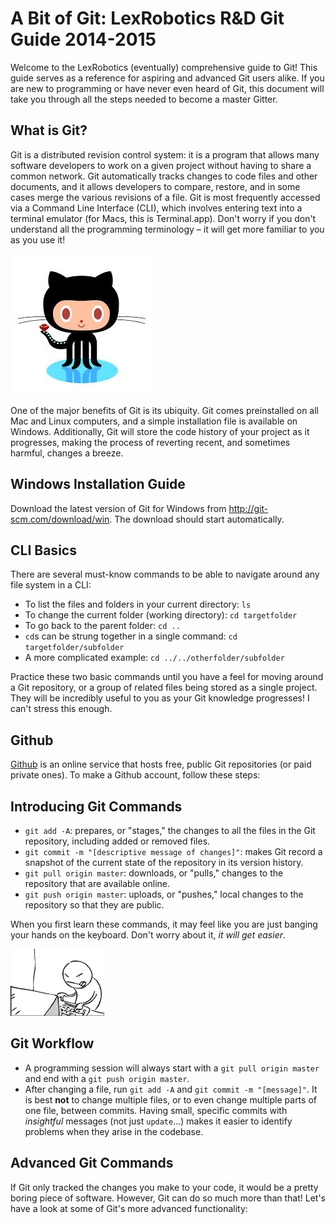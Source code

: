 A Bit of Git: LexRobotics R&D Git Guide 2014-2015
=================================================

Welcome to the LexRobotics (eventually) comprehensive guide to Git! This guide 
serves as a reference for aspiring and advanced Git users alike. If you are new 
to programming or have never even heard of Git, this document will take you 
through all the steps needed to become a master Gitter.

What is Git?
------------

Git is a distributed revision control system: it is a program that allows many
software developers to work on a given project without having to share a common
network. Git automatically tracks changes to code files and other documents,
and it allows developers to compare, restore, and in some cases merge the
various revisions of a file. Git is most frequently accessed via a Command Line
Interface (CLI), which involves entering text into a terminal emulator (for
Macs, this is Terminal.app). Don't worry if you don't understand all the
programming terminology – it will get more familiar to you as you use it!

![The Github logo](octocat.jpg)

One of the major benefits of Git is its ubiquity. Git comes preinstalled on all
Mac and Linux computers, and a simple installation file is available on
Windows. Additionally, Git will store the code history of your project as it
progresses, making the process of reverting recent, and sometimes harmful,
changes a breeze.

Windows Installation Guide
--------------------------

Download the latest version of Git for Windows from 
<http://git-scm.com/download/win>. The download should start automatically.

CLI Basics
----------

There are several must-know commands to be able to navigate around any file
system in a CLI:

- To list the files and folders in your current directory: `ls`
- To change the current folder (working directory): `cd targetfolder`
- To go back to the parent folder: `cd ..`
- `cd`s can be strung together in a single command: `cd
  targetfolder/subfolder`
- A more complicated example: `cd ../../otherfolder/subfolder`

Practice these two basic commands until you have a feel for moving around a Git
repository, or a group of related files being stored as a single project. They
will be incredibly useful to you as your Git knowledge progresses! I can't
stress this enough.

Github
------

[Github](https://github.com/) is an online service that hosts free, public Git
repositories (or paid private ones). To make a Github account, follow these
steps:

Introducing Git Commands
------------------------

- `git add -A`: prepares, or "stages," the changes to all the files in the Git
  repository, including added or removed files.
- `git commit -m "[descriptive message of changes]"`: makes Git record a
  snapshot of the current state of the repository in its version history.
- `git pull origin master`: downloads, or "pulls," changes to the repository
  that are available online.
- `git push origin master`: uploads, or "pushes," local changes to the
  repository so that they are public.

When you first learn these commands, it may feel like you are just banging your
hands on the keyboard. Don't worry about it, _it will get easier_.

![cs.cmu.edu](programming.gif)

Git Workflow
------------

- A programming session will always start with a `git pull origin master` and
  end with a `git push origin master`.
- After changing a file, run `git add -A` and `git commit -m "[message]"`. It
  is best __not__ to change multiple files, or to even change multiple parts of
  one file, between commits. Having small, specific commits with _insightful_
  messages (not just `update`...) makes it easier to identify problems when
  they arise in the codebase.

Advanced Git Commands
---------------------

If Git only tracked the changes you make to your code, it would be a pretty
boring piece of software. However, Git can do so much more than that! Let's
have a look at some of Git's more advanced functionality:
